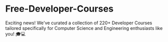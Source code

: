 # Free-Developer-Courses
Exciting news! We've curated a collection of 220+ Developer Courses tailored specifically for Computer Science and Engineering enthusiasts like you! 🎓💻
